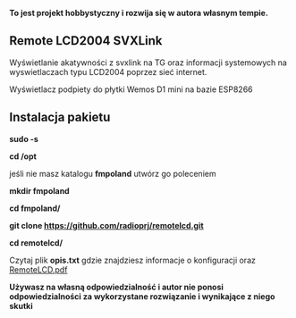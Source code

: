 

**To jest projekt hobbystyczny i rozwija się w autora własnym tempie.**

**Remote LCD2004 SVXLink**
---------------------------

Wyświetlanie  akatywności z svxlink na TG oraz informacji systemowych
na wyswietlaczach typu LCD2004 poprzez sieć internet.

Wyświetlacz podpiety do płytki Wemos D1 mini na bazie ESP8266

**Instalacja pakietu**
---------------------

**sudo -s**

**cd /opt**

jeśli nie masz katalogu **fmpoland** utwórz go poleceniem

**mkdir fmpoland**

**cd fmpoland/**

**git clone https://github.com/radioprj/remotelcd.git**

**cd remotelcd/**

Czytaj plik **opis.txt** gdzie znajdziesz informacje o konfiguracji oraz
[RemoteLCD.pdf](https://github.com/radioprj/remotelcd/blob/main/RemoteLCD.pdf)


**Używasz na własną odpowiedzialność i autor nie ponosi odpowiedzialności za wykorzystane rozwiązanie i wynikające z niego skutki**

